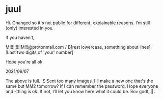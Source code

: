 # juul

Hi. Changed so it's not public for different, explainable reasons. I'm still (only) interested in you.

If you haven't,

M!!!!!!!!!M!!!@protonmail.com / B[rest lowercase, something about lines][Last two digits of 'your' number]

Hope you're all ok.

2021/09/07

The above is full. :S Sent too many images. I'll make a new one that's the same but MM2 tomorrow? If I can remember the password. Hope everyone and -thing is ok. If not, I'll let you know here what it could be.
Sov godt, 💓.
